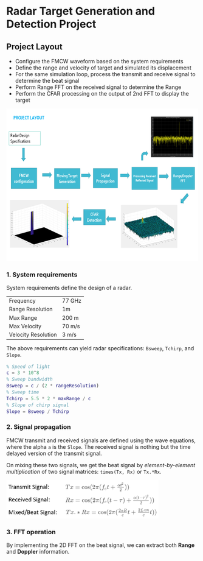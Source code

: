 # Radar Target Generation and Detection Project

## Project Layout

- Configure the FMCW waveform based on the system requirements
- Define the range and velocity of target and simulated its displacement
- For the same simulation loop, process the  transmit and receive signal to determine the beat signal
- Perform Range FFT on the received signal to determine the Range
- Perform the CFAR processing on the output of 2nd FFT to display the target

<img src="media/radar-project-overview.png" width="700" height="400" />

### 1. System requirements

System requirements define the design of a radar.

| | |
|-|-|
| Frequency         | 77 GHz    |
| Range Resolution  | 1m        |
| Max Range         | 200 m     |
| Max Velocity      | 70 m/s    |
| Velocity Resolution | 3 m/s   |

The above requirements can yield radar specifications: `Bsweep`, `Tchirp`, and `Slope`.

```matlab
% Speed of light
c = 3 * 10^8
% Sweep bandwidth
Bsweep = c / (2 * rangeResolution)
% Sweep time
Tchirp = 5.5 * 2 * maxRange / c
% Slope of chirp signal
Slope = Bsweep / Tchirp
```

### 2. Signal propagation

FMCW transmit and received signals are defined using the wave equations, where the alpha `a` is the `Slope`. The received signal is nothing but the time delayed version of the transmit signal.

On mixing these two signals, we get the beat signal by *element-by-element multiplication* of two signal matrices: `times(Tx, Rx)` or `Tx.*Rx`.

<img src="media/signal-propagation.png" width="400" height="100" />

### 3. FFT operation

By implementing the 2D FFT on the beat signal, we can extract both **Range** and **Doppler** information.